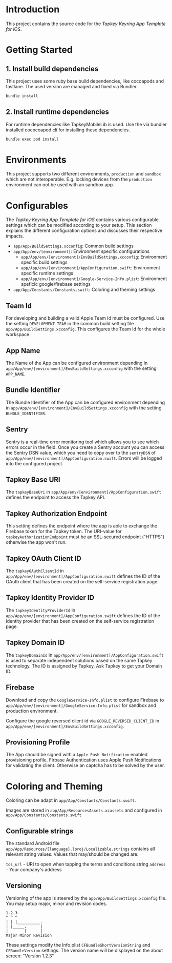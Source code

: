 # Introduction 
This project contains the source code for the _Tapkey Keyring App Template for iOS_.

# Getting Started


## 1. Install build dependencies

This project uses some ruby base build dependencies, like cocoapods and fastlane. The used version are managed and fixed via Bundler.

``` bash
bundle install
```

## 2. Install runtime dependencies

For runtime dependencies like TapkeyMobileLib is used. Use the via bundler installed cococoapod cli for installing these dependencies.

``` bash
bundle exec pod install
```

# Environments

This project supports two different environments, `production` and `sandbox` which are not interoperable. E.g. locking devices from the `production` environment can not be used with an sandbox app.

# Configurables

The _Tapkey Keyring App Template for iOS_ contains various configurable settings which can be modified according to your setup. This section explains the different configuration options and discusses their respective impacts.

* `app/App/BuildSettings.xcconfig`: Common build settings
* `app/App/env/[environment]`: Environment specific configurations 
    * `app/App/env/[environment]/EnvBuildSettings.xcconfig`: Environment specific build settings
    * `app/App/env/[environment]/AppConfiguration.swift`: Environment specific runtime settings
    * `app/App/env/[environment]/Google-Service-Info.plist`: Environment speficic google/firebase settings
* `app/App/Constants/Constants.swift`: Coloring and theming settings

## Team Id

For developing and building a valid Apple Team Id must be configured. Use the setting `DEVELOPMENT_TEAM` in the common build setting file `app/App/BuildSettings.xcconfig`. This configures the Team Id for the whole workspace.

## App Name

The Name of the App can be configured environment depending in `app/App/env/[environment]/EnvBuildSettings.xcconfig` with the setting `APP_NAME`.

## Bundle Identifier

The Bundle Identifier of the App can be configured environment depending in `app/App/env/[environment]/EnvBuildSettings.xcconfig` with the setting `BUNDLE_IDENTIFIER`.

## Sentry
Sentry is a real-time error monitoring tool which allows you to see which errors occur in the field. Once you create a Sentry account you can access the Sentry DSN value, which you need to copy over to the `sentryDSN` of `app/App/env/[environment]/AppConfiguration.swift`. Errors will be logged into the configured project.

## Tapkey Base URI

The `tapkeyBaseUri` in `app/App/env/[environment]/AppConfiguration.swift` defines the endpoint to access the Tapkey API.

## Tapkey Authorization Endpoint

This setting defines the endpoint where the app is able to exchange the Firebase token for the Tapkey token. The URI-value for `tapkeyAuthorizationEndpoint` must be an SSL-secured endpoint ("HTTPS") otherwise the app won't run.

## Tapkey OAuth Client ID

The `tapkeyOAuthClientId` in `app/App/env/[environment]/AppConfiguration.swift` defines the ID of the OAuth client that has been created on the self-service registration page.

## Tapkey Identity Provider ID

The `tapkeyIdentityProviderId` in `app/App/env/[environment]/AppConfiguration.swift` defines the ID of the identity provider that has been created on the self-service registration page.

## Tapkey Domain ID

The `tapkeyDomainId` in `app/App/env/[environment]/AppConfiguration.swift` is used to separate independent solutions based on the same Tapkey technology. The ID is assigned by Tapkey. Ask Tapkey to get your Domain ID.

## Firebase

Download and copy the `GoogleService-Info.plist` to configure Firebase to `app/App/env/[environment]/GoogleService-Info.plist`
for sandbox and production environment.

Configure the google reversed client id via `GOOGLE_REVERSED_CLIENT_ID` in `app/App/env/[environment]/EnvBuildSettings.xcconfig`.

## Provisioning Profile

The App should be signed with a `Apple Push Notification` enabled provisioning profile. Firbase Authentication uses Apple Push Notifications for validating the client. Otherwise an captcha has to be solved by the user.

# Coloring and Theming

Coloring can be adapt in `app/App/Constants/Constants.swift`.

Images are stored in `app/App/ResourcesAssets.xcassets` and configured in `app/App/Constants/Constants.swift`

## Configurable strings

The standard Android file `app/App/Resources/[language].lproj/Localizable.strings` contains all relevant string values. Values that may/should be changed are:

`tos_url` - URI to open when tapping the terms and conditions string
`address` - Your company's address

## Versioning

Versioning of the app is steered by the `app/App/BuildSettings.xcconfig` file. You may setup major, minor and revision codes.

```
1.2.3
^ ^ ^
| | |__________.
| |_____.	   |
|		|      |
Major Minor Revision
```

These settings modify the Info.plist `CFBundleShortVersionString` and `CFBundleVersion` settings. The version name will be displayed on the about screen: "Version 1.2.3"